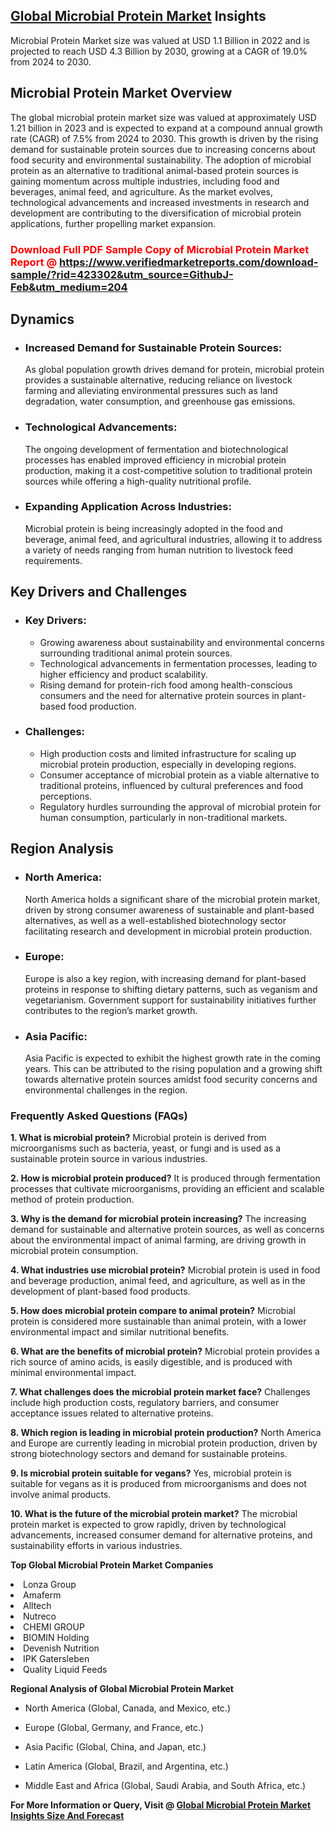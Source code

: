 <h2><a href="https://www.verifiedmarketreports.com/download-sample/?rid=423302&amp;utm_source=GithubJ&amp;utm_medium=204" target="_blank">Global Microbial Protein Market</a> Insights</h2><p>Microbial Protein Market size was valued at USD 1.1 Billion in 2022 and is projected to reach USD 4.3 Billion by 2030, growing at a CAGR of 19.0% from 2024 to 2030.</p><p> <h2>Microbial Protein Market Overview</h2> <p>The global microbial protein market size was valued at approximately USD 1.21 billion in 2023 and is expected to expand at a compound annual growth rate (CAGR) of 7.5% from 2024 to 2030. This growth is driven by the rising demand for sustainable protein sources due to increasing concerns about food security and environmental sustainability. The adoption of microbial protein as an alternative to traditional animal-based protein sources is gaining momentum across multiple industries, including food and beverages, animal feed, and agriculture. As the market evolves, technological advancements and increased investments in research and development are contributing to the diversification of microbial protein applications, further propelling market expansion. <h3><p><span class=""><span style="color: #ff0000;"><strong>Download Full PDF Sample Copy of Microbial Protein Market Report</strong> @ </span><a href="https://www.verifiedmarketreports.com/download-sample/?rid=423302&amp;utm_source=GithubJ-Feb&amp;utm_medium=204" target="_blank">https://www.verifiedmarketreports.com/download-sample/?rid=423302&amp;utm_source=GithubJ-Feb&amp;utm_medium=204</a></span></p></h3> <h2>Dynamics</h2> <ul> <li><h3>Increased Demand for Sustainable Protein Sources:</h3> As global population growth drives demand for protein, microbial protein provides a sustainable alternative, reducing reliance on livestock farming and alleviating environmental pressures such as land degradation, water consumption, and greenhouse gas emissions.</li> <li><h3>Technological Advancements:</h3> The ongoing development of fermentation and biotechnological processes has enabled improved efficiency in microbial protein production, making it a cost-competitive solution to traditional protein sources while offering a high-quality nutritional profile.</li> <li><h3>Expanding Application Across Industries:</h3> Microbial protein is being increasingly adopted in the food and beverage, animal feed, and agricultural industries, allowing it to address a variety of needs ranging from human nutrition to livestock feed requirements.</li> </ul> <h2>Key Drivers and Challenges</h2> <ul> <li><h3>Key Drivers:</h3> <ul> <li>Growing awareness about sustainability and environmental concerns surrounding traditional animal protein sources.</li> <li>Technological advancements in fermentation processes, leading to higher efficiency and product scalability.</li> <li>Rising demand for protein-rich food among health-conscious consumers and the need for alternative protein sources in plant-based food production.</li> </ul> </li> <li><h3>Challenges:</h3> <ul> <li>High production costs and limited infrastructure for scaling up microbial protein production, especially in developing regions.</li> <li>Consumer acceptance of microbial protein as a viable alternative to traditional proteins, influenced by cultural preferences and food perceptions.</li> <li>Regulatory hurdles surrounding the approval of microbial protein for human consumption, particularly in non-traditional markets.</li> </ul> </li> </ul> <h2>Region Analysis</h2> <ul> <li><h3>North America:</h3> North America holds a significant share of the microbial protein market, driven by strong consumer awareness of sustainable and plant-based alternatives, as well as a well-established biotechnology sector facilitating research and development in microbial protein production.</li> <li><h3>Europe:</h3> Europe is also a key region, with increasing demand for plant-based proteins in response to shifting dietary patterns, such as veganism and vegetarianism. Government support for sustainability initiatives further contributes to the region’s market growth.</li> <li><h3>Asia Pacific:</h3> Asia Pacific is expected to exhibit the highest growth rate in the coming years. This can be attributed to the rising population and a growing shift towards alternative protein sources amidst food security concerns and environmental challenges in the region.</li> </ul> <h3>Frequently Asked Questions (FAQs)</h3> <p><b>1. What is microbial protein?</b> Microbial protein is derived from microorganisms such as bacteria, yeast, or fungi and is used as a sustainable protein source in various industries.</p> <p><b>2. How is microbial protein produced?</b> It is produced through fermentation processes that cultivate microorganisms, providing an efficient and scalable method of protein production.</p> <p><b>3. Why is the demand for microbial protein increasing?</b> The increasing demand for sustainable and alternative protein sources, as well as concerns about the environmental impact of animal farming, are driving growth in microbial protein consumption.</p> <p><b>4. What industries use microbial protein?</b> Microbial protein is used in food and beverage production, animal feed, and agriculture, as well as in the development of plant-based food products.</p> <p><b>5. How does microbial protein compare to animal protein?</b> Microbial protein is considered more sustainable than animal protein, with a lower environmental impact and similar nutritional benefits.</p> <p><b>6. What are the benefits of microbial protein?</b> Microbial protein provides a rich source of amino acids, is easily digestible, and is produced with minimal environmental impact.</p> <p><b>7. What challenges does the microbial protein market face?</b> Challenges include high production costs, regulatory barriers, and consumer acceptance issues related to alternative proteins.</p> <p><b>8. Which region is leading in microbial protein production?</b> North America and Europe are currently leading in microbial protein production, driven by strong biotechnology sectors and demand for sustainable proteins.</p> <p><b>9. Is microbial protein suitable for vegans?</b> Yes, microbial protein is suitable for vegans as it is produced from microorganisms and does not involve animal products.</p> <p><b>10. What is the future of the microbial protein market?</b> The microbial protein market is expected to grow rapidly, driven by technological advancements, increased consumer demand for alternative proteins, and sustainability efforts in various industries.</p> </p><p><strong>Top Global Microbial Protein Market Companies</strong></p><div data-test-id=""><p><li>Lonza Group</li><li> Amaferm</li><li> Alltech</li><li> Nutreco</li><li> CHEMI GROUP</li><li> BIOMIN Holding</li><li> Devenish Nutrition</li><li> IPK Gatersleben</li><li> Quality Liquid Feeds</li></p><div><strong>Regional Analysis of&nbsp;Global Microbial Protein Market</strong></div><ul><li dir="ltr"><p dir="ltr">North America&nbsp;(Global, Canada, and Mexico, etc.)</p></li><li dir="ltr"><p dir="ltr">Europe (Global, Germany, and France, etc.)</p></li><li dir="ltr"><p dir="ltr">Asia Pacific&nbsp;(Global, China, and Japan, etc.)</p></li><li dir="ltr"><p dir="ltr">Latin America&nbsp;(Global, Brazil, and Argentina, etc.)</p></li><li dir="ltr">Middle East and Africa&nbsp;(Global, Saudi Arabia, and South Africa, etc.)</li></ul><p><strong>For More Information or Query, Visit @&nbsp;</strong><strong><a href="https://www.verifiedmarketreports.com/product/microbial-protein-market/?utm_source=GithubJ&amp;utm_medium=204" target="_blank">Global Microbial Protein Market Insights Size And Forecast</a></strong></p></div>
